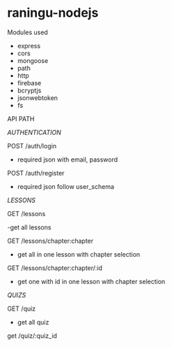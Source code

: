 # raningu-nodejs

Modules used

- express
- cors
- mongoose
- path
- http
- firebase
- bcryptjs
- jsonwebtoken
- fs

API PATH

_AUTHENTICATION_

POST /auth/login

- required json with email, password

POST /auth/register

- required json follow user_schema

_LESSONS_

GET /lessons

-get all lessons

GET /lessons/chapter:chapter

- get all in one lesson with chapter selection

GET /lessons/chapter:chapter/:id

- get one with id in one lesson with chapter selection

_QUIZS_

GET /quiz

- get all quiz

get /quiz/:quiz_id
